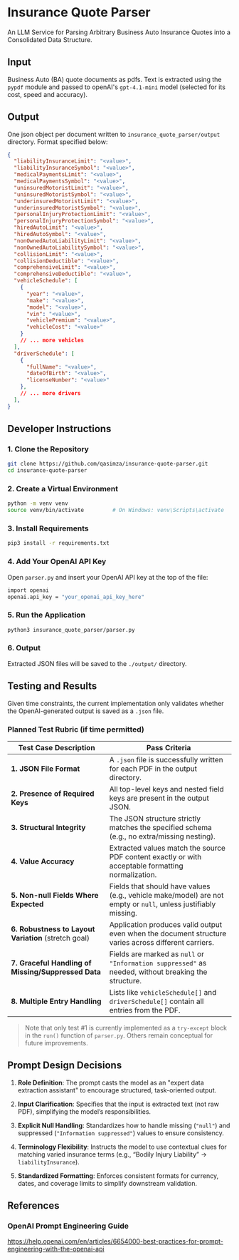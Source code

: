 # Insurance Quote Parser
An LLM Service for Parsing Arbitrary Business Auto Insurance Quotes into a Consolidated Data Structure.

## Input 
Business Auto (BA) quote documents as pdfs. Text is extracted using the `pypdf` module and passed to openAI's `gpt-4.1-mini` model (selected for its cost, speed and accuracy).

## Output 
One json object per document written to `insurance_quote_parser/output` directory. Format specified below:
```json
{
  "liabilityInsuranceLimit": "<value>",
  "liabilityInsuranceSymbol": "<value>",
  "medicalPaymentsLimit": "<value>",
  "medicalPaymentsSymbol": "<value>",
  "uninsuredMotoristLimit": "<value>",
  "uninsuredMotoristSymbol": "<value>",
  "underinsuredMotoristLimit": "<value>",
  "underinsuredMotoristSymbol": "<value>",
  "personalInjuryProtectionLimit": "<value>",
  "personalInjuryProtectionSymbol": "<value>",
  "hiredAutoLimit": "<value>",
  "hiredAutoSymbol": "<value>",
  "nonOwnedAutoLiabilityLimit": "<value>",
  "nonOwnedAutoLiabilitySymbol": "<value>",
  "collisionLimit": "<value>",
  "collisionDeductible": "<value>",
  "comprehensiveLimit": "<value>",
  "comprehensiveDeductible": "<value>",
  "vehicleSchedule": [
    {
      "year": "<value>",
      "make": "<value>",
      "model": "<value>",
      "vin": "<value>",
      "vehiclePremium": "<value>",
      "vehicleCost": "<value>"
    }
    // ... more vehicles
  ],
  "driverSchedule": [
    {
      "fullName": "<value>",
      "dateOfBirth": "<value>",
      "licenseNumber": "<value>"
    },
    // ... more drivers
  ],
}
```

## Developer Instructions

### 1. Clone the Repository
```bash
git clone https://github.com/qasimza/insurance-quote-parser.git
cd insurance-quote-parser
```
### 2. Create a Virtual Environment
```bash
python -m venv venv
source venv/bin/activate         # On Windows: venv\Scripts\activate
```
### 3. Install Requirements
```bash
pip3 install -r requirements.txt
```
### 4. Add Your OpenAI API Key
Open `parser.py` and insert your OpenAI API key at the top of the file:
```bash
import openai
openai.api_key = "your_openai_api_key_here"
```
### 5. Run the Application
```bash
python3 insurance_quote_parser/parser.py
```
### 6. Output
Extracted JSON files will be saved to the `./output/` directory.

## Testing and Results

Given time constraints, the current implementation only validates whether the OpenAI-generated output is saved as a `.json` file.

### Planned Test Rubric (if time permitted)

| Test Case Description                                      | Pass Criteria                                                                 |
|-----------------------------------------------------------|-------------------------------------------------------------------------------|
| **1. JSON File Format**                                   | A `.json` file is successfully written for each PDF in the output directory. |
| **2. Presence of Required Keys**                          | All top-level keys and nested field keys are present in the output JSON.     |
| **3. Structural Integrity**                               | The JSON structure strictly matches the specified schema (e.g., no extra/missing nesting). |
| **4. Value Accuracy**                                     | Extracted values match the source PDF content exactly or with acceptable formatting normalization. |
| **5. Non-null Fields Where Expected**                     | Fields that should have values (e.g., vehicle make/model) are not empty or `null`, unless justifiably missing. |
| **6. Robustness to Layout Variation** (stretch goal)      | Application produces valid output even when the document structure varies across different carriers. |
| **7. Graceful Handling of Missing/Suppressed Data**       | Fields are marked as `null` or `"Information suppressed"` as needed, without breaking the structure. |
| **8. Multiple Entry Handling**                            | Lists like `vehicleSchedule[]` and `driverSchedule[]` contain all entries from the PDF. |

> Note that only test #1 is currently implemented as a `try-except` block in the `run()` function of `parser.py`. Others remain conceptual for future improvements.

## Prompt Design Decisions 
1. **Role Definition**: The prompt casts the model as an "expert data extraction assistant" to encourage structured, task-oriented output.

2. **Input Clarification**: Specifies that the input is extracted text (not raw PDF), simplifying the model’s responsibilities.

3. **Explicit Null Handling**: Standardizes how to handle missing (`"null"`) and suppressed (`"Information suppressed"`) values to ensure consistency.

4. **Terminology Flexibility**: Instructs the model to use contextual clues for matching varied insurance terms (e.g., “Bodily Injury Liability” → `liabilityInsurance`).

5. **Standardized Formatting**: Enforces consistent formats for currency, dates, and coverage limits to simplify downstream validation.

## References 

### OpenAI Prompt Engineering Guide 
https://help.openai.com/en/articles/6654000-best-practices-for-prompt-engineering-with-the-openai-api



